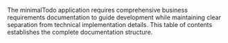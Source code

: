 The minimalTodo application requires comprehensive business requirements documentation to guide development while maintaining clear separation from technical implementation details. This table of contents establishes the complete documentation structure.